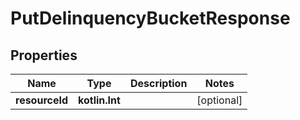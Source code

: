 
# PutDelinquencyBucketResponse

## Properties
| Name | Type | Description | Notes |
| ------------ | ------------- | ------------- | ------------- |
| **resourceId** | **kotlin.Int** |  |  [optional] |



